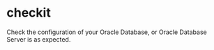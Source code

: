 # checkit
Check the configuration of your Oracle Database, or Oracle Database Server is as expected.
